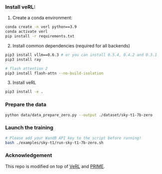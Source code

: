 ### Install veRL:
1. Create a conda environment:

```bash
conda create -n verl python==3.9
conda activate verl
pip install -r requirements.txt
```

2. Install common dependencies (required for all backends)

```bash
pip3 install vllm==0.6.3 # or you can install 0.5.4, 0.4.2 and 0.3.1
pip3 install ray

# flash attention 2
pip3 install flash-attn --no-build-isolation
```

3. Install veRL

```bash
pip3 install -e .
```

### Prepare the data
```bash
python data/data_prepare_zero.py --output ./dataset/sky-t1-7b-zero
```

### Launch the training
```bash
# Please add your WandB API key to the script before running!
bash ./examples/sky-t1/run-sky-t1-7b-zero.sh
```


### Acknowledgement
This repo is modified on top of [VeRL](https://github.com/volcengine/verl) and [PRIME](https://github.com/PRIME-RL/PRIME).
